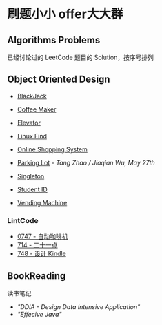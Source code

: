 # 刷题小小 offer大大群

## Algorithms Problems

已经讨论过的 LeetCode 题目的 Solution，按序号排列



## Object Oriented Design

- [BlackJack](https://github.com/openview2017/leetcode-group-solution/tree/main/Object%20Oriented%20Design/BlackJack)
- [Coffee Maker](https://github.com/openview2017/leetcode-group-solution/tree/main/Object%20Oriented%20Design/Coffee%20Maker)
- [Elevator](https://github.com/openview2017/leetcode-group-solution/tree/main/Object%20Oriented%20Design/Elevator)
- [Linux Find](https://github.com/openview2017/leetcode-group-solution/tree/main/Object%20Oriented%20Design/Linux%20Find)
- [Online Shopping System](https://github.com/openview2017/leetcode-group-solution/tree/main/Object%20Oriented%20Design/Online%20Shopping%20System)

- [Parking Lot](https://github.com/openview2017/leetcode-group-solution/tree/main/Object%20Oriented%20Design/Parking%20Lot)  - *Tang Zhao / Jiaqian Wu, May 27th*

- [Singleton](https://github.com/openview2017/leetcode-group-solution/tree/main/Object%20Oriented%20Design/Singleton)
- [Student ID](https://github.com/openview2017/leetcode-group-solution/tree/main/Object%20Oriented%20Design/Student%20ID)
- [Vending Machine](https://github.com/openview2017/leetcode-group-solution/tree/main/Object%20Oriented%20Design/Vending%20Machine)

### LintCode

- [0747 -  自动咖啡机](https://github.com/openview2017/leetcode-group-solution/tree/main/Object%20Oriented%20Design/LintCode%20-%20747%20-%E8%87%AA%E5%8A%A8%E5%92%96%E5%95%A1%E6%9C%BA)
- [714 - 二十一点](https://github.com/openview2017/leetcode-group-solution/tree/main/Object%20Oriented%20Design/LintCode%20-%20714%20-%20%20%E4%BA%8C%E5%8D%81%E4%B8%80%E7%82%B9) 
- [748 - 设计 Kindle](https://github.com/openview2017/leetcode-group-solution/tree/main/Object%20Oriented%20Design/LintCode%20-%20748%20-%20%E8%AE%BE%E8%AE%A1Kindle%20) 


## BookReading

读书笔记

- *"DDIA - Design Data Intensive Application"*
- *"Effecive Java"*